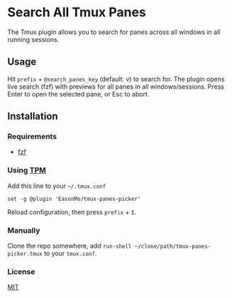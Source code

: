 # Search All Tmux Panes

The Tmux plugin allows you to search for panes across all windows in all running sessions.

## Usage

Hit `prefix` + `@search_panes_key` (default: v) to search for.
The plugin opens live search (fzf) with previews for all panes in all windows/sessions.
Press Enter to open the selected pane, or Esc to abort.

## Installation

### Requirements

- [fzf](https://github.com/junegunn/fzf/)

### Using [TPM](https://github.com/tmux-plugins/tpm/)

Add this line to your `~/.tmux.conf`

```tmux
set -g @plugin 'EasonMo/tmux-panes-picker'
```

Reload configuration, then press `prefix` + `I`.

### Manually

Clone the repo somewhere, add `run-shell ~/clone/path/tmux-panes-picker.tmux` to your `tmux.conf`.

### License

[MIT](LICENSE)
